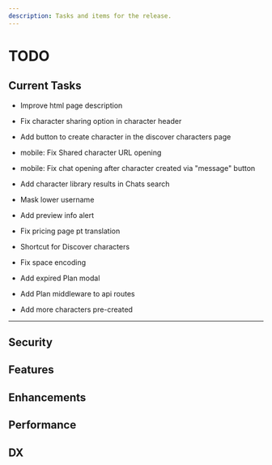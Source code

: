 ```yaml
---
description: Tasks and items for the release.
---
```


# TODO

## Current Tasks

- Improve html page description
- Fix character sharing option in character header
- Add button to create character in the discover characters page
- mobile: Fix Shared character URL opening
- mobile: Fix chat opening after character created via "message" button
- Add character library results in Chats search
- Mask lower username
- Add preview info alert
- Fix pricing page pt translation
- Shortcut for Discover characters

- Fix space encoding
- Add expired Plan modal
- Add Plan middleware to api routes
- Add more characters pre-created

---

## Security

## Features

## Enhancements

## Performance

## DX
